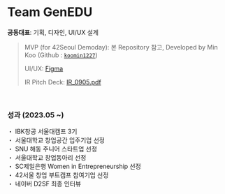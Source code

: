 # Team GenEDU
**공동대표**: 기획, 디자인, UI/UX 설계
<br>
> MVP (for 42Seoul Demoday): 본 Repository 참고, Developed by Min Koo (Github : [`koomin1227`](https://github.com/koomin1227))
>
> UI/UX: [Figma](https://www.figma.com/file/XGUehlBplgw0oaZRpZBa3w/GenEDU_UI?type=design&node-id=633%3A15652&mode=design&t=bRz9DkuSJQ8Lxpqv-1)
>
> IR Pitch Deck: [IR_0905.pdf](https://drive.google.com/file/d/1xzGQAiBFLZwgkqBaaG2i5TnZqd6WjjMX/view?usp=sharing)

<br>
<h3>성과 (2023.05 ~)</h3>
・ IBK창공 서울대캠프 3기<br>
・ 서울대학교 창업공간 입주기업 선정 <br>
・ SNU 해동 주니어 스타트업 선정 <br>
・ 서울대학교 창업동아리 선정 <br>
・ SC제일은행 Women in Entrepreneurship 선정 <br>
・ 42서울 창업 부트캠프 참여기업 선정 <br>
・ 네이버 D2SF 최종 인터뷰 <br>


